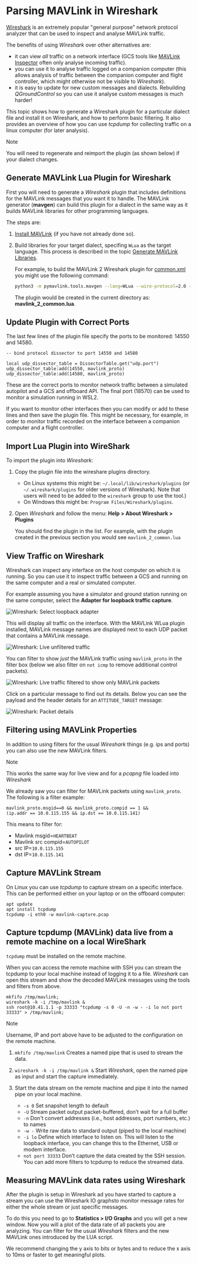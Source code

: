 # Parsing MAVLink in Wireshark

[Wireshark](https://www.wireshark.org/) is an extremely popular "general purpose" network protocol analyzer that can be used to inspect and analyse MAVLink traffic.

The benefits of using _Wireshark_ over other alternatives are:

- it can view _all_ traffic on a network interface (GCS tools like [MAVLink Inspector](https://docs.qgroundcontrol.com/master/en/analyze_view/mavlink_inspector.html) often only analyse incoming traffic).
- you can use it to analyse traffic logged on a companion computer (this allows analysis of traffic between the companion computer and flight controller, which might otherwise not be visible to _Wireshark_).
- it is easy to update for new custom messages and dialects.
  Rebuilding _QGroundControl_ so you can use it analyse custom messages is much harder!

This topic shows how to generate a Wireshark plugin for a particular dialect file and install it on Wireshark, and how to perform basic filtering.
It also provides an overview of how you can use _tcpdump_ for collecting traffic on a linux computer (for later analysis).

> [!NOTE]
> You will need to regenerate and reimport the plugin (as shown below) if your dialect changes.

## Generate MAVLink Lua Plugin for Wireshark

First you will need to generate a _Wireshark_ plugin that includes definitions for the MAVLink messages that you want it to handle.
The MAVLink generator (**mavgen**) can build this plugin for a dialect in the same way as it builds MAVLink libraries for other programming languages.

The steps are:

1. [Install MAVLink](../getting_started/installation.md) (if you have not already done so).
2. Build libraries for your target dialect, specifing `WLua` as the target language.
   This process is described in the topic [Generate MAVLink Libraries](../getting_started/generate_libraries.md).

   For example, to build the MAVLink 2 Wireshark plugin for [common.xml](../messages/common.md) you might use the following command:

   ```bash
   python3 -m pymavlink.tools.mavgen --lang=WLua --wire-protocol=2.0 --output=mavlink_2_common message_definitions/v1.0/common.xml
   ```

   The plugin would be created in the current directory as: **mavlink_2_common.lua**.

## Update Plugin with Correct Ports

The last few lines of the plugin file specify the ports to be monitored: 14550 and 14580.

```
-- bind protocol dissector to port 14550 and 14580

local udp_dissector_table = DissectorTable.get("udp.port")
udp_dissector_table:add(14550, mavlink_proto)
udp_dissector_table:add(14580, mavlink_proto)
```

These are the correct ports to monitor network traffic between a simulated autopilot and a GCS and offboard API.
The final port (18570) can be used to monitor a simulation running in WSL2.

If you want to monitor other interfaces then you can modify or add to these lines and then save the plugin file.
This might be necessary, for example, in order to monitor traffic recorded on the interface between a companion computer and a flight controller.

## Import Lua Plugin into WireShark

To import the plugin into _Wireshark_:

1. Copy the plugin file into the wireshare plugins directory.
   - On Linux systems this might be: `~/.local/lib/wireshark/plugins` (or `~/.wireshark/plugins` for older versions of Wireshark).
     Note that users will need to be added to the `wireshark` group to use the tool.)
   - On Windows this might be: `Program Files/Wireshark/plugins`.
2. Open _Wireshark_ and follow the menu: **Help > About Wireshark > Plugins**

   You should find the plugin in the list.
   For example, with the plugin created in the previous section you would see `mavlink_2_common.lua`

## View Traffic on Wireshark

Wireshark can inspect any interface on the host computer on which it is running.
So you can use it to inspect traffic between a GCS and running on the same computer and a real or simulated computer.

For example assuming you have a simulator and ground station running on the same computer, select the **Adapter for loopback traffic capture**.

![Wireshark: Select loopback adapter](../../assets/wireshark/select_loopback_adapter.jpg)

This will display all traffic on the interface.
With the MAVLink WLua plugin installed, MAVLink message names are displayed next to each UDP packet that contains a MAVLink message.

![Wireshark: Live unfiltered traffic](../../assets/wireshark/live_output_all.jpg)

You can filter to show _just_ the MAVLink traffic using `mavlink_proto` in the filter box (below we also filter on `not icmp` to remove additional control packets).

![Wireshark: Live traffic filtered to show only MAVLink packets](../../assets/wireshark/live_output_filtered.jpg)

Click on a particular message to find out its details.
Below you can see the payload and the header details for an `ATTITUDE_TARGET` message:

![Wireshark: Packet details](../../assets/wireshark/mavlink_message_details.jpg)

## Filtering using MAVLink Properties

In addition to using filters for the usual _Wireshark_ things (e.g. ips and ports) you can also use the new MAVLink filters.

> [!NOTE]
> This works the same way for live view and for a _pcapng_ file loaded into _Wireshark_

We already saw you can filter for MAVLink packets using `mavlink_proto`.
The following is a filter example:

```
mavlink_proto.msgid==0 && mavlink_proto.compid == 1 &&
(ip.addr == 10.0.115.155 && ip.dst == 10.0.115.141)
```

This means to filter for:

- Mavlink msgid=`HEARTBEAT`
- Mavlink src compid=`AUTOPILOT`
- src IP=`10.0.115.155`
- dst IP=`10.0.115.141`

## Capture MAVLink Stream

On Linux you can use _tcpdump_ to capture stream on a specific interface.
This can be performed either on your laptop or on the offboard computer:

```
apt update
apt install tcpdump
tcpdump -i eth0 -w mavlink-capture.pcap
```

## Capture tcpdump (MAVLink) data live from a remote machine on a local WireShark

`tcpdump` must be installed on the remote machine.

When you can access the remote machine with SSH you can stream the tcpdump to your local machine instead of logging it to a file.
_Wireshark_ can open this stream and show the decoded MAVLink messages using the tools and filters from above.

```
mkfifo /tmp/mavlink;
wireshark -k -i /tmp/mavlink &
ssh root@10.41.1.1 -p 33333 "tcpdump -s 0 -U -n -w - -i lo not port 33333" > /tmp/mavlink;
```

> [!NOTE]
> Username, IP and port above have to be adjusted to the configuration on the remote machine.

1. `mkfifo /tmp/mavlink` Creates a named pipe that is used to stream the data.
2. `wireshark -k -i /tmp/mavlink &` Start _Wireshark_, open the named pipe as input and start the capture immediately.
3. Start the data stream on the remote machine and pipe it into the named pipe on your local machine.

   - `-s 0` Set snapshot length to default
   - `-U` Stream packet output packet-buffered, don’t wait for a full buffer
   - `-n` Don't convert addresses (i.e., host addresses, port numbers, etc.) to names
   - `-w -` Write raw data to standard output (piped to the local machine)
   - `-i lo` Define which interface to listen on.
     This will listen to the loopback interface, you can change this to the Ethernet, USB or modem interface.
   - `not port 33333` Don’t capture the data created by the SSH session.
     You can add more filters to tcpdump to reduce the streamed data.

## Measuring MAVLink data rates using Wireshark

After the plugin is setup in Wireshark ad you have started to capture a stream you can use the Wireshark IO graphsto  monitor message rates for either the whole stream or just specific messages.

To do this you need to go to **Statistics > I/O Graphs** and you will get a new window.
Now you will a plot of the data rate of all packets you are analyzing.
You can filter for the usual _Wireshark_ filters and the new MAVLink ones introduced by the LUA script.

We recommend changing the y axis to bits or bytes and to reduce the x axis to 10ms or faster to get meaningful plots.
